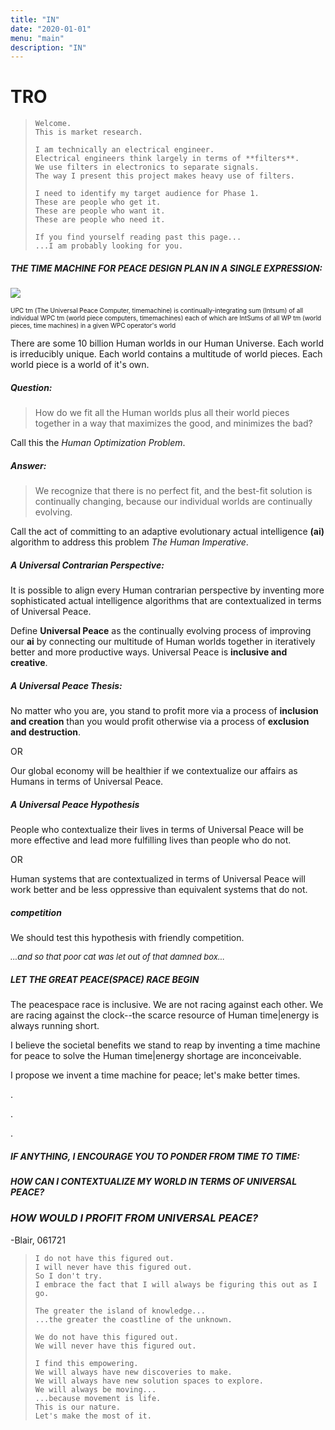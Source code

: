 ```yaml
---
title: "IN"
date: "2020-01-01"
menu: "main"
description: "IN"
---
```

# TRO

> ```none
> Welcome.
> This is market research.
>
> I am technically an electrical engineer.
> Electrical engineers think largely in terms of **filters**.
> We use filters in electronics to separate signals.
> The way I present this project makes heavy use of filters.
>
> I need to identify my target audience for Phase 1.
> These are people who get it.
> These are people who want it.
> These are people who need it.
>
> If you find yourself reading past this page...
> ...I am probably looking for you.
> ```

##### THE TIME MACHINE FOR PEACE DESIGN PLAN IN A SINGLE EXPRESSION:

<div class="figure" style="figure-size:small;">

![](/images/UPCtmPLAN.jpg)

<p class="caption" style="font-size:10px">UPC tm (The Universal Peace Computer, timemachine) is continually-integrating sum (Intsum) of all individual WPC tm (world piece computers, timemachines) each of which are IntSums of all WP tm (world pieces, time machines) in a given WPC operator's world</p>


</div>

There are some 10 billion Human worlds in our Human Universe. Each world is irreducibly unique. Each world contains a multitude of world pieces. Each world piece is a world of it's own.

##### **Question:**

> How do we fit all the Human worlds plus all their world pieces together in a way that maximizes the good, and minimizes the bad?

Call this the _Human Optimization Problem_.

##### **Answer:**

> We recognize that there is no perfect fit, and the best-fit solution is continually changing, because our individual worlds are continually evolving.

Call the act of committing to an adaptive evolutionary actual intelligence **(ai)** algorithm to address this problem _The Human Imperative_.

##### **A Universal Contrarian Perspective:**

It is possible to align every Human contrarian perspective by inventing more sophisticated actual intelligence algorithms that are contextualized in terms of Universal Peace.

Define **Universal Peace** as the continually evolving process of improving our **ai** by connecting our multitude of Human worlds together in iteratively better and more productive ways. Universal Peace is **inclusive and creative**.

##### **A Universal Peace Thesis:**

No matter who you are, you stand to profit more via a process of **inclusion and creation** than you would profit otherwise via a process of **exclusion and destruction**.

OR

Our global economy will be healthier if we contextualize our affairs as Humans in terms of Universal Peace.

##### **A Universal Peace Hypothesis**

People who contextualize their lives in terms of Universal Peace will be more effective and lead more fulfilling lives than people who do not.

OR

Human systems that are contextualized in terms of Universal Peace will work better and be less oppressive than equivalent systems that do not.

##### **competition**

We should test this hypothesis with friendly competition.

_<font size=2>...and so that poor cat was let out of that damned box...</font>_

##### **LET THE GREAT PEACE(SPACE) RACE BEGIN**

The peacespace race is inclusive. We are not racing against each other. We are racing against the clock--the scarce resource of Human time|energy is always running short.

I believe the societal benefits we stand to reap by inventing a time machine for peace to solve the Human time|energy shortage are inconceivable.

I propose we invent a time machine for peace; let's make better times.

.

.

.

##### **IF ANYTHING, I ENCOURAGE YOU TO PONDER FROM TIME TO TIME:**
##### _HOW CAN I CONTEXTUALIZE MY WORLD IN TERMS OF UNIVERSAL PEACE?_
### _HOW WOULD I PROFIT FROM UNIVERSAL PEACE?_

-Blair, 061721


> ```none
> I do not have this figured out.
> I will never have this figured out.
> So I don't try.
> I embrace the fact that I will always be figuring this out as I go.
> 
> The greater the island of knowledge...
> ...the greater the coastline of the unknown.
>
> We do not have this figured out.
> We will never have this figured out.
> 
> I find this empowering.
> We will always have new discoveries to make.
> We will always have new solution spaces to explore.
> We will always be moving...
> ...because movement is life.
> This is our nature.
> Let's make the most of it.
> ```


